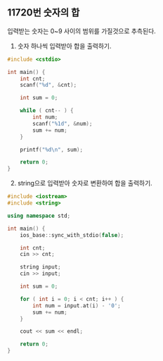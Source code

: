 11720번 숫자의 합
--------------

입력받는 숫자는 0~9 사이의 범위를 가질것으로 추측된다.  

1. 숫자 하나씩 입력받아 합을 출력하기.

~~~ cpp
#include <cstdio>

int main() {
    int cnt;
    scanf("%d", &cnt);

    int sum = 0;

    while ( cnt-- ) {
        int num;
        scanf("%1d", &num);
        sum += num;
    }

    printf("%d\n", sum);

    return 0;
}
~~~

2. string으로 입력받아 숫자로 변환하여 합을 출력하기.

~~~ cpp
#include <iostream>
#include <string>

using namespace std;

int main() {
    ios_base::sync_with_stdio(false);

    int cnt;
    cin >> cnt;

    string input;
    cin >> input;

    int sum = 0;

    for ( int i = 0; i < cnt; i++ ) {
        int num = input.at(i) - '0';
        sum += num;
    }

    cout << sum << endl;

    return 0;
}
~~~